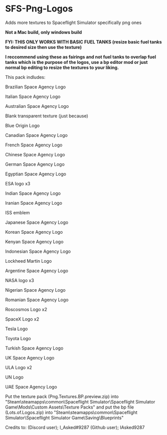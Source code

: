 # SFS-Png-Logos
Adds more textures to Spaceflight Simulator specifically png ones

**Not a Mac build, only windows build**

****FYI: THIS ONLY WORKS WITH BASIC FUEL TANKS (resize basic fuel tanks to desired size then use the texture)****

**I reccommend using these as fairings and not fuel tanks to overlap fuel tanks which is the purpose of the logos, use a bp editor mod or just normal bp editing to resize the textures to your liking.**

This pack indludes:

Brazilian Space Agency Logo

Italian Space Agency Logo

Australian Space Agency Logo

Blank transparent texture (just because)

Blue Origin Logo

Canadian Space Agency Logo

French Space Agency Logo

Chinese Space Agency Logo

German Space Agency Logo

Egyptian Space Agency Logo

ESA logo x3

Indian Space Agency Logo

Iranian Space Agency Logo

ISS emblem

Japanese Space Agency Logo

Korean Space Agency Logo

Kenyan Space Agency Logo

Indonesian Space Agency Logo

Lockheed Martin Logo

Argentine Space Agency Logo

NASA logo x3

Nigerian Space Agency Logo

Romanian Space Agency Logo

Roscosmos Logo x2

SpaceX Logo x2

Tesla Logo

Toyota Logo

Turkish Space Agency Logo

UK Space Agency Logo

ULA Logo x2

UN Logo

UAE Space Agency Logo

Put the texture pack (Png.Textures.BP.preview.zip) into "Steam\steamapps\common\Spaceflight Simulator\Spaceflight Simulator Game\Mods\Custom Assets\Texture Packs" and put the bp file (Lots.of.Logos.zip) into "Steam\steamapps\common\Spaceflight Simulator\Spaceflight Simulator Game\Saving\Blueprints"

Credits to: (Discord user); I_Asked#9287 (Github user); IAsked9287
